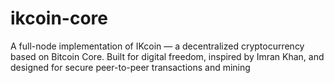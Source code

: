 # ikcoin-core
A full-node implementation of IKcoin — a decentralized cryptocurrency based on Bitcoin Core. Built for digital freedom, inspired by Imran Khan, and designed for secure peer-to-peer transactions and mining
